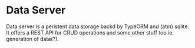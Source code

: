 # Data Server

Data server is a peristent data storage backd by TypeORM and (atm) sqlite. It offers
a REST API for CRUD operations and some other stuff too ie. generation of data(?).
